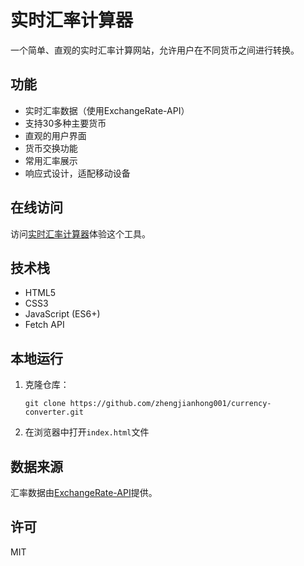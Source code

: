 # 实时汇率计算器

一个简单、直观的实时汇率计算网站，允许用户在不同货币之间进行转换。

## 功能

- 实时汇率数据（使用ExchangeRate-API）
- 支持30多种主要货币
- 直观的用户界面
- 货币交换功能
- 常用汇率展示
- 响应式设计，适配移动设备

## 在线访问

访问[实时汇率计算器](https://zhengjianhong001.github.io/currency-converter/)体验这个工具。

## 技术栈

- HTML5
- CSS3
- JavaScript (ES6+)
- Fetch API

## 本地运行

1. 克隆仓库：
   ```
   git clone https://github.com/zhengjianhong001/currency-converter.git
   ```

2. 在浏览器中打开`index.html`文件

## 数据来源

汇率数据由[ExchangeRate-API](https://www.exchangerate-api.com)提供。

## 许可

MIT